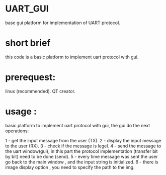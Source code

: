 # UART_GUI

base gui platform for implementation of UART protocol. 

# short brief 

this code is a basic platform to implement uart protocol with gui.

# prerequest:

linux (recommended).
QT creator.

# usage :

basic platform to implement uart protocol with gui, the gui do the next operations:

1 - get the input message from the user (TX).
2 - display the input message to the user (RX).
3 - check if the message is legel.
4 - send the message to the uart window(gui), in this part the protocol implementation (transfer bit by bit)
need to be done (send).
5 - every time message was sent the user go back to the main window , and the input string is initialized. 
6 - there is image display option , you need to specify the path to the img.

